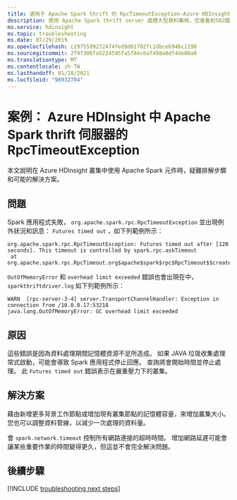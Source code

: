 ```yaml
---
title: 適用于 Apache Spark thrift 的 RpcTimeoutException-Azure HDInsight
description: 使用 Apache Spark thrift server 處理大型資料集時，您會看到502錯誤
ms.service: hdinsight
ms.topic: troubleshooting
ms.date: 07/29/2019
ms.openlocfilehash: c2975599272474fed9d61702fc1dbceb946c1190
ms.sourcegitcommit: 2f9f306fa5224595fa5f8ec6af498a0df4de08a8
ms.translationtype: MT
ms.contentlocale: zh-TW
ms.lasthandoff: 01/28/2021
ms.locfileid: "98932704"
---
```

# <a name="scenario-rpctimeoutexception-for-apache-spark-thrift-server-in-azure-hdinsight"></a>案例： Azure HDInsight 中 Apache Spark thrift 伺服器的 RpcTimeoutException

本文說明在 Azure HDInsight 叢集中使用 Apache Spark 元件時，疑難排解步驟和可能的解決方案。

## <a name="issue"></a>問題

Spark 應用程式失敗， `org.apache.spark.rpc.RpcTimeoutException` 並出現例外狀況和訊息： `Futures timed out` ，如下列範例所示：

```
org.apache.spark.rpc.RpcTimeoutException: Futures timed out after [120 seconds]. This timeout is controlled by spark.rpc.askTimeout
 at org.apache.spark.rpc.RpcTimeout.org$apache$spark$rpc$RpcTimeout$$createRpcTimeoutException(RpcTimeout.scala:48)
```

`OutOfMemoryError` 和 `overhead limit exceeded` 錯誤也會出現在中， `sparkthriftdriver.log` 如下列範例所示：

```
WARN  [rpc-server-3-4] server.TransportChannelHandler: Exception in connection from /10.0.0.17:53218
java.lang.OutOfMemoryError: GC overhead limit exceeded
```

## <a name="cause"></a>原因

這些錯誤是因為資料處理期間記憶體資源不足所造成。 如果 JAVA 垃圾收集處理常式啟動，可能會導致 Spark 應用程式停止回應。 查詢將會開始時間並停止處理。 此 `Futures timed out` 錯誤表示在嚴重壓力下的叢集。

## <a name="resolution"></a>解決方案

藉由新增更多背景工作節點或增加現有叢集節點的記憶體容量，來增加叢集大小。 您也可以調整資料管線，以減少一次處理的資料量。

會 `spark.network.timeout` 控制所有網路連接的超時時間。 增加網路延遲可能會讓某些重要作業的時間變得更久，但這並不會完全解決問題。

## <a name="next-steps"></a>後續步驟

[!INCLUDE [troubleshooting next steps](../../../includes/hdinsight-troubleshooting-next-steps.md)]